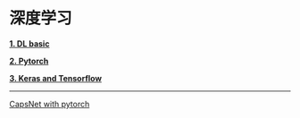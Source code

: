 # 深度学习

[**1. DL basic**](1_DL_basic)

[**2. Pytorch**](2_pytorch)

[**3. Keras and Tensorflow**](3_keras_tensorflow)

---

[CapsNet with pytorch](capsnet)
  